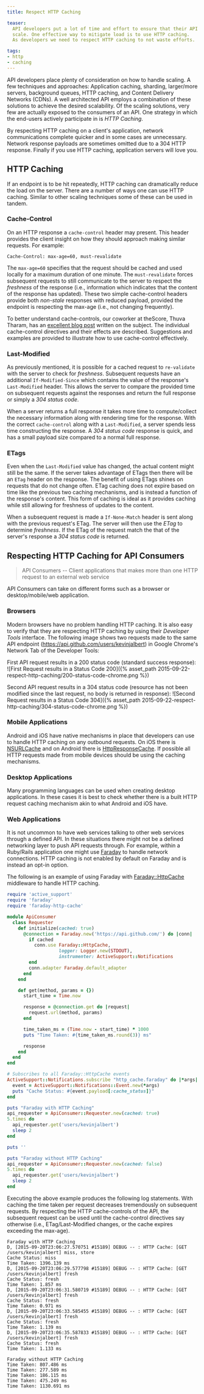 ```yaml
---
title: Respect HTTP Caching

teaser:
  API developers put a lot of time and effort to ensure that their API can
  scale. One effective way to mitigate load is to use HTTP caching.
  As developers we need to respect HTTP caching to not waste efforts.

tags:
- http
- caching
---
```


API developers place plenty of consideration on how to handle scaling. A few techniques and approaches: Application caching, sharding, larger/more servers, background queues, HTTP caching, and Content Delivery Networks (CDNs). A well architected API employs a combination of these solutions to achieve the desired scalability. Of the scaling solutions, very few are actually exposed to the consumers of an API. One strategy in which the end-users actively participate in is *HTTP Caching*.

By respecting HTTP caching on a client's application, network communications complete quicker and in some cases are unnecessary. Network response payloads are sometimes omitted due to a 304 HTTP response. Finally if you use HTTP caching, application servers will love you.

## HTTP Caching
If an endpoint is to be hit repeatedly, HTTP caching can dramatically reduce the load on the server. There are a number of ways one can use HTTP caching. Similar to other scaling techniques some of these can be used in tandem.

### Cache-Control
On an HTTP response a `cache-control` header may present. This header provides the client insight on how they should approach making similar requests. For example:

    Cache-Control: max-age=60, must-revalidate

The `max-age=60` specifies that the request should be cached and used locally for a maximum duration of one minute. The `must-revalidate` forces subsequent requests to still communicate to the server to respect the *freshness* of the response (i.e., information which indicates that the content of the response has updated). These two simple cache-control headers provide both *non-stale* responses with reduced payload, provided the endpoint is respecting the max-age (i.e., not changing frequently).

To better understand cache-controls, our coworker at theScore, Thuva Tharam, has an [excellent blog post](http://techblog.thescore.com/2014/11/19/are-your-cache-control-directives-doing-what-they-are-supposed-to-do/) written on the subject. The individual cache-control directives and their effects are described. Suggestions and examples are provided to illustrate how to use cache-control effectively.

### Last-Modified
As previously mentioned, it is possible for a cached request to `re-validate` with the server to check for *freshness*. Subsequent requests have an additional `If-Modified-Since` which contains the value of the response's `Last-Modified` header. This allows the server to compare the provided time on subsequent requests against the responses and return the full response or simply a *304 status code*.

When a server returns a full response it takes more time to compute/collect the necessary information along with rendering time for the response. With the correct `cache-control` along with a `Last-Modified`, a server spends less time constructing the response. A *304 status code* response is quick, and has a small payload size compared to a normal full response.

### ETags
Even when the `Last-Modified` value has changed, the actual content might still be the same. If the server takes advantage of ETags then there will be an `ETag` header on the response. The benefit of using ETags shines on requests that do not change often. ETag caching does not expire based on time like the previous two caching mechanisms, and is instead a function of the response's content. This form of caching is ideal as it provides caching while still allowing for freshness of updates to the content.

When a subsequent request is made a `If-None-Match` header is sent along with the previous request's ETag. The server will then use the *ETag* to determine *freshness*. If the ETag of the request match the that of the server's response a *304 status code* is returned.

## Respecting HTTP Caching for API Consumers
> API Consumers -- Client applications that makes more than one HTTP request to an external web service

API Consumers can take on different forms such as a browser or desktop/mobile/web application.

### Browsers
Modern browsers have no problem handling HTTP caching. It is also easy to verify that they are respecting HTTP caching by using their *Developer Tools* interface. The following image shows two requests made to the same API endpoint (https://api.github.com/users/kevinjalbert) in Google Chrome's Network Tab of the Developer Tools:

First API request results in a 200 status code (standard success response):
![First Request results in a Status Code 200]({% asset_path 2015-09-22-respect-http-caching/200-status-code-chrome.png %})

Second API request results in a 304 status code (resource has not been modified since the last request, no body is returned in response):
![Second Request results in a Status Code 304]({% asset_path 2015-09-22-respect-http-caching/304-status-code-chrome.png %})

### Mobile Applications
Android and iOS have native mechanisms in place that developers can use to handle HTTP caching on any outbound requests. On iOS there is [NSURLCache](https://developer.apple.com/library/mac/documentation/Cocoa/Reference/Foundation/Classes/NSURLCache_Class/index.html#//apple_ref/occ/cl/NSURLCache) and on Android there is [HttpResponseCache](http://developer.android.com/reference/android/net/http/HttpResponseCache.html). If possible all HTTP requests made from mobile devices should be using the caching mechanisms.

### Desktop Applications
Many programming languages can be used when creating desktop applications. In these cases it is best to check whether there is a built HTTP request caching mechanism akin to what Android and iOS have.

### Web Applications
It is not uncommon to have web services talking to other web services through a defined API. In these situations there might not be a defined networking layer to push API requests through. For example, within a Ruby/Rails application one might use [Faraday](https://github.com/lostisland/faraday) to handle network connections. HTTP caching is not enabled by default on Faraday and is instead an opt-in option.

The following is an example of using Faraday with [Faraday::HttpCache](https://github.com/plataformatec/faraday-http-cache) middleware to handle HTTP caching.

```ruby
require 'active_support'
require 'faraday'
require 'faraday-http-cache'

module ApiConsumer
  class Requester
    def initialize(cached: true)
      @connection = Faraday.new('https://api.github.com/') do |conn|
        if cached
          conn.use Faraday::HttpCache,
                   logger: Logger.new(STDOUT),
                   instrumenter: ActiveSupport::Notifications
        end
        conn.adapter Faraday.default_adapter
      end
    end

    def get(method, params = {})
      start_time = Time.now

      response = @connection.get do |request|
        request.url(method, params)
      end

      time_taken_ms = (Time.now - start_time) * 1000
      puts "Time Taken: #{time_taken_ms.round(3)} ms"

      response
    end
  end
end

# Subscribes to all Faraday::HttpCache events
ActiveSupport::Notifications.subscribe "http_cache.faraday" do |*args|
  event = ActiveSupport::Notifications::Event.new(*args)
  puts "Cache Status: #{event.payload[:cache_status]}"
end

puts "Faraday with HTTP Caching"
api_requester = ApiConsumer::Requester.new(cached: true)
5.times do
  api_requester.get('users/kevinjalbert')
  sleep 2
end

puts ''

puts "Faraday without HTTP Caching"
api_requester = ApiConsumer::Requester.new(cached: false)
5.times do
  api_requester.get('users/kevinjalbert')
  sleep 2
end
```

Executing the above example produces the following log statements. With caching the time taken per request decreases tremendously on subsequent requests. By respecting the HTTP cache-controls of the API, the subsequent request can be used until the cache-control directives say otherwise (i.e., ETag/Last-Modified changes, or the cache expires exceeding the max-age).

```
Faraday with HTTP Caching
D, [2015-09-20T23:06:27.570751 #15189] DEBUG -- : HTTP Cache: [GET /users/kevinjalbert] miss, store
Cache Status: miss
Time Taken: 1396.139 ms
D, [2015-09-20T23:06:29.577798 #15189] DEBUG -- : HTTP Cache: [GET /users/kevinjalbert] fresh
Cache Status: fresh
Time Taken: 1.857 ms
D, [2015-09-20T23:06:31.580719 #15189] DEBUG -- : HTTP Cache: [GET /users/kevinjalbert] fresh
Cache Status: fresh
Time Taken: 0.971 ms
D, [2015-09-20T23:06:33.585455 #15189] DEBUG -- : HTTP Cache: [GET /users/kevinjalbert] fresh
Cache Status: fresh
Time Taken: 1.139 ms
D, [2015-09-20T23:06:35.587833 #15189] DEBUG -- : HTTP Cache: [GET /users/kevinjalbert] fresh
Cache Status: fresh
Time Taken: 1.133 ms

Faraday without HTTP Caching
Time Taken: 807.486 ms
Time Taken: 277.589 ms
Time Taken: 186.115 ms
Time Taken: 475.249 ms
Time Taken: 1130.691 ms
```
